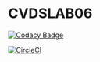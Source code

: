 # CVDSLAB06

[![Codacy Badge](https://app.codacy.com/project/badge/Grade/362ae620cf29494196ced6e9f4adc4b6)](https://www.codacy.com/gh/jsebasg/CVDSLAB06/dashboard?utm_source=github.com&amp;utm_medium=referral&amp;utm_content=jsebasg/CVDSLAB06&amp;utm_campaign=Badge_Grade)

[![CircleCI](https://circleci.com/github/circleci/cvdslab06.svg?style=svg)](https://app.circleci.com/pipelines/github/jsebasg/CVDSLAB06)

